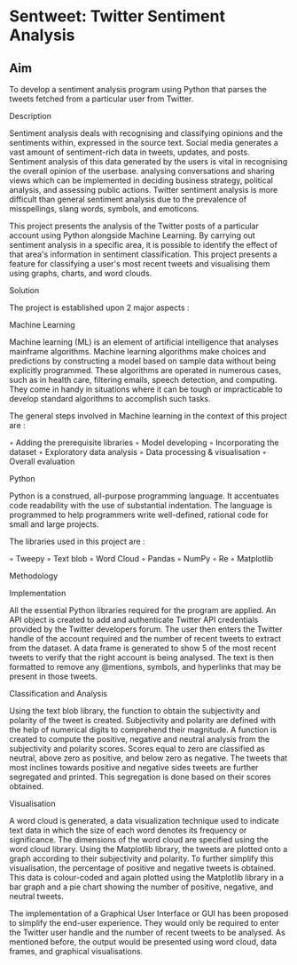# Sentweet: Twitter Sentiment Analysis

## Aim

To develop a sentiment analysis program using Python that parses the tweets fetched from a particular user from Twitter.

Description

Sentiment analysis deals with recognising and classifying opinions and the sentiments within, expressed in the source text. Social media generates a vast amount of sentiment-rich data in tweets, updates, and posts. Sentiment analysis of this data generated by the users is vital in recognising the overall opinion of the userbase. analysing conversations and sharing views which can be implemented in deciding business strategy, political analysis, and assessing public actions. Twitter sentiment analysis is more difficult than general sentiment analysis due to the prevalence of misspellings, slang words, symbols, and emoticons.

This project presents the analysis of the Twitter posts of a particular account using Python alongside Machine Learning. By carrying out sentiment analysis in a specific area, it is possible to identify the effect of that area's information in sentiment classification. This project presents a feature for classifying a user's most recent tweets and visualising them using graphs, charts, and word clouds.

Solution

The project is established upon 2 major aspects :

Machine Learning

Machine learning (ML) is an element of artificial intelligence that analyses mainframe algorithms. Machine learning algorithms make choices and predictions by constructing a model based on sample data without being explicitly programmed. These algorithms are operated in numerous cases, such as in health care, filtering emails, speech detection, and computing. They come in handy in situations where it can be tough or impracticable to develop standard algorithms to accomplish such tasks.

The general steps involved in Machine learning in the context of this project are :

◦ Adding the prerequisite libraries
◦ Model developing
◦ Incorporating the dataset
◦ Exploratory data analysis
◦ Data processing & visualisation
◦ Overall evaluation

Python

Python is a construed, all-purpose programming language. It accentuates code readability with the use of substantial indentation. The language is programmed to help programmers write well-defined, rational code for small and large projects.

The libraries used in this project are :

◦ Tweepy
◦ Text blob
◦ Word Cloud
◦ Pandas
◦ NumPy
◦ Re
◦ Matplotlib

Methodology

Implementation

All the essential Python libraries required for the program are applied. An API object is created to add and authenticate Twitter API credentials provided by the Twitter developers forum. The user then enters the Twitter handle of the account required and the number of recent tweets to extract from the dataset. A data frame is generated to show 5 of the most recent tweets to verify that the right account is being analysed. The text is then formatted to remove any @mentions, symbols, and hyperlinks that may be present in those tweets.

Classification and Analysis

Using the text blob library, the function to obtain the subjectivity and polarity of the tweet is created. Subjectivity and polarity are defined with the help of numerical digits to comprehend their magnitude. A function is created to compute the positive, negative and neutral analysis from the subjectivity and polarity scores. Scores equal to zero are classified as neutral, above zero as positive, and below zero as negative. The tweets that most inclines towards positive and negative sides tweets are further segregated and printed. This segregation is done based on their scores obtained.

Visualisation

A word cloud is generated, a data visualization technique used to indicate text data in which the size of each word denotes its frequency or significance. The dimensions of the word cloud are specified using the word cloud library. Using the Matplotlib library, the tweets are plotted onto a graph according to their subjectivity and polarity. To further simplify this visualisation, the percentage of positive and negative tweets is obtained. This data is colour-coded and again plotted using the Matplotlib library in a bar graph and a pie chart showing the number of positive, negative, and neutral tweets.

The implementation of a Graphical User Interface or GUI has been proposed to simplify the end-user experience. They would only be required to enter the Twitter user handle and the number of recent tweets to be analysed. As mentioned before, the output would be presented using word cloud, data frames, and graphical visualisations.
